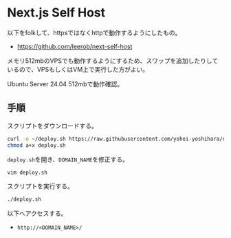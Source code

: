 # Next.js Self Host

以下をfolkして、httpsではなくhttpで動作するようにしたもの。

- https://github.com/leerob/next-self-host

メモリ512mbのVPSでも動作するようにするため、スワップを追加したりしているので、VPSもしくはVM上で実行した方がよい。

Ubuntu Server 24.04 512mbで動作確認。

## 手順

スクリプトをダウンロードする。

``` bash
curl -o ~/deploy.sh https://raw.githubusercontent.com/yohei-yoshihara/next-self-host/main/deploy.sh
chmod a+x deploy.sh
```

`deploy.sh`を開き、`DOMAIN_NAME`を修正する。

```bash
vim deploy.sh
```

スクリプトを実行する。

```bash
./deploy.sh
```

以下へアクセスする。

- `http://<DOMAIN_NAME>/`

